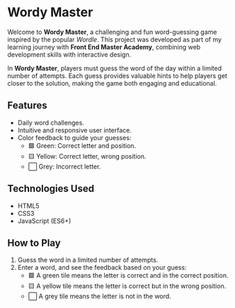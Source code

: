 # Wordy Master 

Welcome to **Wordy Master**, a challenging and fun word-guessing game inspired by the popular *Wordle*. This project was developed as part of my learning journey with **Front End Master Academy**, combining web development skills with interactive design.

In **Wordy Master**, players must guess the word of the day within a limited number of attempts. Each guess provides valuable hints to help players get closer to the solution, making the game both engaging and educational.

## Features

- Daily word challenges.
- Intuitive and responsive user interface.
- Color feedback to guide your guesses:
  - 🟩 Green: Correct letter and position.
  - 🟨 Yellow: Correct letter, wrong position.
  - ⬜ Grey: Incorrect letter.

## Technologies Used

- HTML5
- CSS3
- JavaScript (ES6+)

## How to Play

1. Guess the word in a limited number of attempts.
2. Enter a word, and see the feedback based on your guess:
   - 🟩 A green tile means the letter is correct and in the correct position.
   - 🟨 A yellow tile means the letter is correct but in the wrong position.
   - ⬜ A grey tile means the letter is not in the word.
